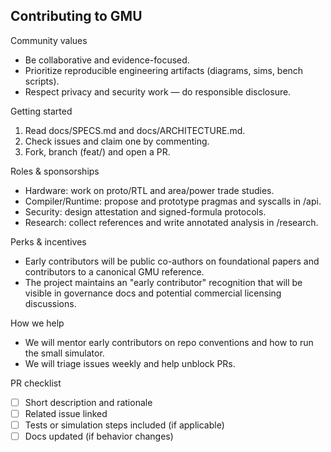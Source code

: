 ## Contributing to GMU

Community values
- Be collaborative and evidence-focused.
- Prioritize reproducible engineering artifacts (diagrams, sims, bench scripts).
- Respect privacy and security work — do responsible disclosure.

Getting started
1. Read docs/SPECS.md and docs/ARCHITECTURE.md.
2. Check issues and claim one by commenting.
3. Fork, branch (feat/<short-name>) and open a PR.

Roles & sponsorships
- Hardware: work on proto/RTL and area/power trade studies.
- Compiler/Runtime: propose and prototype pragmas and syscalls in /api.
- Security: design attestation and signed-formula protocols.
- Research: collect references and write annotated analysis in /research.

Perks & incentives
- Early contributors will be public co-authors on foundational papers and contributors to a canonical GMU reference.
- The project maintains an "early contributor" recognition that will be visible in governance docs and potential commercial licensing discussions.

How we help
- We will mentor early contributors on repo conventions and how to run the small simulator.
- We will triage issues weekly and help unblock PRs.

PR checklist
- [ ] Short description and rationale
- [ ] Related issue linked
- [ ] Tests or simulation steps included (if applicable)
- [ ] Docs updated (if behavior changes)